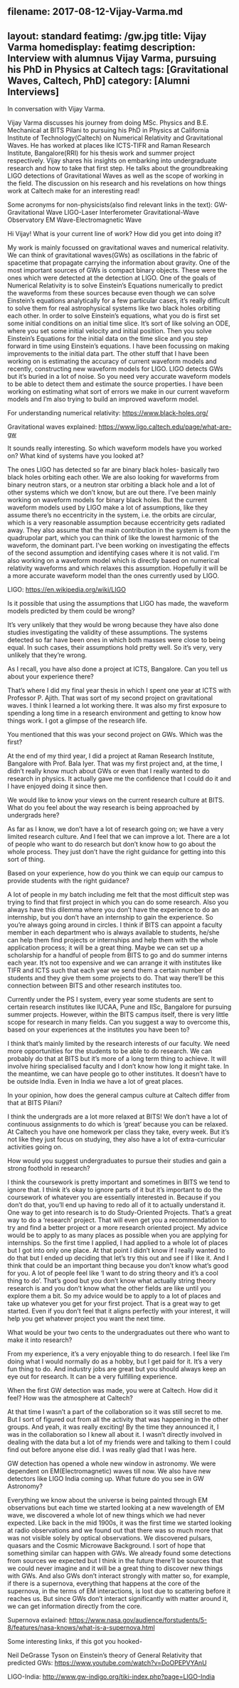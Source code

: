 filename: 2017-08-12-Vijay-Varma.md
---
layout: standard
featimg: /gw.jpg
title: Vijay Varma
homedisplay: featimg
description: Interview with alumnus Vijay Varma, pursuing his PhD in Physics at Caltech
tags: [Gravitational Waves, Caltech, PhD]
category: [Alumni Interviews]
---
In conversation with Vijay Varma.

Vijay Varma discusses his journey from doing MSc. Physics and B.E. Mechanical at BITS Pilani to pursuing his PhD in Physics at California Institute of Technology(Caltech) on Numerical Relativity and Gravitational Waves. He has worked at places like ICTS-TIFR and Raman Research Institute, Bangalore(RRI) for his thesis work and summer project respectively. Vijay shares his insights on embarking into undergraduate research and how to take that first step. He talks about the groundbreaking LIGO detections of Gravitational Waves as well as the scope of working in the field. The discussion on his research and his revelations on how things work at Caltech make for an interesting read!

Some acronyms for non-physicists(also find relevant links in the text):
GW- Gravitational Wave
LIGO-Laser Interferometer Gravitational-Wave Observatory
EM Wave-Electromagnetic Wave

                   
Hi Vijay!
What is your current line of work? How did you get into doing it?

My work is mainly focussed on gravitational waves and numerical relativity. We can think of gravitational waves(GWs) as oscillations in the fabric of spacetime that propagate carrying the information about gravity. One of the most important sources of GWs is compact binary objects. These were the ones which were detected at the detection at LIGO. One of the goals of Numerical Relativity is to solve Einstein’s Equations numerically to predict the waveforms from these sources because even though we can solve Einstein’s equations analytically for a few particular cases, it’s really difficult to solve them for real astrophysical systems like two black holes orbiting each other. 
In order to solve Einstein’s equations, what you do is first set some initial conditions on an initial time slice. It’s sort of like solving an ODE, where you set some initial velocity and initial position. Then you solve Einstein’s Equations for the initial data on the time slice and you step forward in time using Einstein’s equations. I have been focussing on making improvements to the initial data part. 
The other stuff that I have been working on is estimating the accuracy of current waveform models and recently, constructing new waveform models for LIGO. LIGO detects GWs but it’s buried in a lot of noise. So you need very accurate waveform models to be able to detect them and estimate the source properties. I have been working on estimating what sort of errors we make in our current waveform models and I’m also trying to build an improved waveform model.

For understanding numerical relativity: https://www.black-holes.org/

Gravitational waves explained: https://www.ligo.caltech.edu/page/what-are-gw


It sounds really interesting. So which waveform models have you worked on? What kind of systems have you looked at?

The ones LIGO has detected so far are binary black holes-  basically two black holes orbiting each other. We are also looking for waveforms from binary neutron stars, or a neutron star orbiting a black hole and a lot of other systems which we don’t know, but are out there. I’ve been mainly working on waveform models for binary black holes. But the current waveform models used by LIGO make a lot of assumptions, like they assume there’s no eccentricity in the system, i.e. the orbits are circular, which is a very reasonable assumption because eccentricity gets radiated away. They also assume that the main contribution in the system is from the quadrupolar part, which you can think of like the lowest harmonic of the waveform, the dominant part. I've been working on investigating the effects of the second assumption and identifying cases where it is not valid. I'm also working on a waveform model which is directly based on numerical relativity waveforms and which relaxes this assumption. Hopefully it will be a more accurate waveform model than the ones currently used by LIGO.

LIGO: https://en.wikipedia.org/wiki/LIGO

Is it possible that using the assumptions that LIGO has made, the waveform models predicted by them could be wrong?

It’s very unlikely that they would be wrong because they have also done studies investigating the validity of these assumptions. The systems detected so far have been ones in which both masses were close to being equal. In such cases, their assumptions hold pretty well. So it’s very, very unlikely that they’re wrong.

As I recall, you have also done a project at ICTS, Bangalore. Can you tell us about your experience there?

That’s where I did my final year thesis in which I spent one year at ICTS with Professor P. Ajith. That was sort of my second project on gravitational waves. I think I learned a lot working there. It was also my first exposure to spending a long time in a research environment and getting to know how things work. I got a glimpse of the research life.

You mentioned that this was your second project on GWs. Which was the first?

At the end of my third year, I did a project at Raman Research Institute, Bangalore with Prof. Bala Iyer. That was my first project and, at the time, I didn’t really know much about GWs or even that I really wanted to do research in physics. It actually gave me the confidence that I could do it and I have enjoyed doing it since then.

We would like to know your views on the current research culture at BITS. 
What do you feel about the way research is being approached by undergrads here?

As far as I know, we don’t have a lot of research going on; we have a very limited research culture. And I feel that we can improve a lot. There are a lot of people who want to do research but don’t know how to go about the whole process. They just don’t have the right guidance for getting into this sort of thing.

Based on your experience, how do you think we can equip our campus to provide students with the right guidance?

A lot of people in my batch including me felt that the most difficult step was trying to find that first project in which you can do some research. Also you always have this dilemma where you don’t have the experience to do an internship, but you don’t have an internship to gain the experience. So you’re always going around in circles. I think if BITS can appoint a faculty member in each department who is always available to students, he/she can help them find projects or internships and help them with the whole application process; it will be a great thing. Maybe we can set up a scholarship for a handful of people from BITS to go and do summer interns each year. It’s not too expensive and we can arrange it with institutes like TIFR and ICTS such that each year we send them a certain number of students and they give them some projects to do. That way there’ll be this connection between BITS and other research institutes too.

Currently under the PS I system, every year some students are sent to certain research institutes like IUCAA, Pune and IISc, Bangalore for pursuing summer projects. However, within the BITS campus itself, there is very little scope for research in many fields. Can you suggest a way to overcome this, based on your experiences at the institutes you have been to?

I think that’s mainly limited by the research interests of our faculty. We need more opportunities for the students to be able to do research. We can probably do that at BITS but it’s more of a long term thing to achieve. It will involve hiring specialised faculty and I don’t know how long it might take. In the meantime, we can have people go to other institutes. It doesn’t have to be outside India. Even in India we have a lot of great places.

In your opinion, how does the general campus culture at Caltech differ from that at BITS Pilani?

I think the undergrads are a lot more relaxed at BITS! We don’t have a lot of continuous assignments to do which is ‘great’ because you can be relaxed. At Caltech you have one homework per class they take, every week. But it’s not like they just focus on studying, they also have a lot of extra-curricular activities going on.


How would you suggest undergraduates to pursue their studies and gain a strong foothold in research?

I think the coursework is pretty important and sometimes in BITS we tend to ignore that. I think it’s okay to ignore parts of it but it’s important to do the coursework of whatever you are essentially interested in. Because if you don’t do that, you’ll end up having to redo all of it to actually understand it. One way to get into research is to do Study-Oriented Projects. That’s a great way to do a ‘research’ project. That will even get you a recommendation to try and find a better project or a more research oriented project. My advice would be to apply to as many places as possible when you are applying for internships. So the first time I applied, I had applied to a whole lot of places but I got into only one place. At that point I didn’t know if I really wanted to do that but I ended up deciding that let’s try this out and see if I like it. And I think that could be an important thing because you don’t know what’s good for you. A lot of people feel like ‘I want to do string theory and it’s a cool thing to do’. That’s good but you don’t know what actually string theory research is and you don’t know what the other fields are like until you explore them a bit. So my advice would be to apply to a lot of places and take up whatever you get for your first project. That is a great way to get started. Even if you don’t feel that it aligns perfectly with your interest, it will help you get whatever project you want the next time.

What would be your two cents to the undergraduates out there who want to make it into research?

From my experience, it’s a very enjoyable thing to do research. I feel like I’m doing what I would normally do as a hobby, but I get paid for it. It’s a very fun thing to do. And industry jobs are great but you should always keep an eye out for research. It can be a very fulfilling experience.

When the first GW detection was made, you were at Caltech. How did it feel? How was the atmosphere at Caltech?

At that time I wasn’t a part of the collaboration so it was still secret to me. But I sort of figured out from all the activity that was happening in the other groups. And yeah, it was really exciting! By the time they announced it, I was in the collaboration so I knew all about it. I wasn’t directly involved in dealing with the data but a lot of my friends were and talking to them I could find out before anyone else did. I was really glad that I was here.

GW detection has opened a whole new window in astronomy. We were dependent on EM(Electromagnetic) waves till now. We also have new detectors like LIGO India coming up. What future do you see in GW Astronomy?

Everything we know about the universe is being painted through EM observations but each time we started looking at a new wavelength of EM wave, we discovered a whole lot of new things which we had never expected. Like back in the mid 1900s, it was the first time we started looking at radio observations and we found out that there was so much more that was not visible solely by optical observations. We discovered pulsars, quasars and the Cosmic Microwave Background. I sort of hope that something similar can happen with GWs. We already found some detections from sources we expected but I think in the future there’ll be sources that we could never imagine and it will be a great thing to discover new things with GWs. And also GWs don’t interact strongly with matter so, for example, if there is a supernova, everything that happens at the core of the supernova, in the terms of EM interactions, is lost due to scattering before it reaches us. But since GWs don’t interact significantly with matter around it, we can get information directly from the core.

Supernova exlained: https://www.nasa.gov/audience/forstudents/5-8/features/nasa-knows/what-is-a-supernova.html



Some interesting links, if this got you hooked-

Neil DeGrasse Tyson on Einstein’s theory of General Relativity that predicted GWs: https://www.youtube.com/watch?v=DoOPEPVYAnU

LIGO-India: http://www.gw-indigo.org/tiki-index.php?page=LIGO-India


